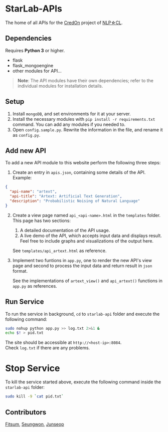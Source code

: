 # StarLab-APIs

The home of all APIs for the [CredOn](http://credon.kaist.ac.kr/apis) project of [NLP☆CL](http://nlp.kaist.ac.kr).

## Dependencies

Requires **Python 3** or higher.

- flask
- flask_mongoengine
- other modules for API...

> **Note**: The API modules have their own dependencies; refer to the individual modules for installation details.

## Setup

1. Install `mongoDB`, and set environments for it at your server.
2. Install the necessary modules with `pip install -r requirements.txt` command. You can add any modules if you needed to.
3. Open `config.sample.py`. Rewrite the information in the file, and rename it as `config.py`.

## Add new API

To add a new API module to this website perform the following three steps:

1. Create an entry in `apis.json`, containing some details of the API. Example:

```json
{
  "api-name": "artext",
  "api-title": "Artext: Artificial Text Generation",
  "description": "Probabilistic Noising of Natural Language"
}
```

2. Create a view page named `api_<api-name>.html` in the `templates` folder. This page has two sections:

   1. A detailed documentation of the API usage.
   2. A live demo of the API, which accepts input data and displays result. Feel free to include graphs and visualizations of the output here.

   See `templates/api_artext.html` as reference.

3) Implement two funtions in `app.py`, one to render the new API's view page and second to process the input data and return result in `json` format.

   See the implementations of `artext_view()` and `api_artext()` functions in `app.py` as references.

## Run Service

To run the service in background, `cd` to `starlab-api` folder and execute the following command:

```bash
sudo nohup python app.py >> log.txt 2>&1 &
echo $! > pid.txt
```

The site should be accessible at `http://<host-ip>:8084`.  
Check `log.txt` if there are any problems.

# Stop Service

To kill the service started above, execute the following command inside the `starlab-api` folder:

```bash
sudo kill -9 `cat pid.txt`
```

## Contributors

[Fitsum](http://nlp.kaist.ac.kr/~fgaim), [Seungwon](http://nlp.kaist.ac.kr/~swyoon), [Junseop](https://github.com/gaonnr)
